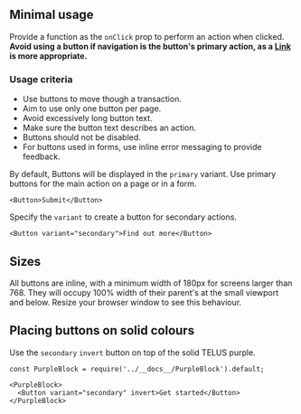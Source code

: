 ## Minimal usage

Provide a function as the `onClick` prop to perform an action when clicked. **Avoid using a button if navigation
is the button's primary action, as a [Link](#link) is more appropriate.**

### Usage criteria

* Use buttons to move though a transaction.
* Aim to use only one button per page.
* Avoid excessively long button text.
* Make sure the button text describes an action.
* Buttons should not be disabled.
* For buttons used in forms, use inline error messaging to provide feedback.

By default, Buttons will be displayed in the `primary` variant. Use primary buttons for the main action on a page or
in a form.

```
<Button>Submit</Button>
```

Specify the `variant` to create a button for secondary actions.

```
<Button variant="secondary">Find out more</Button>
```

## Sizes

All buttons are inline, with a minimum width of 180px for screens larger than 768. They will occupy 100% width of their parent's at the small viewport and below. Resize your browser window to see this behaviour.


## Placing buttons on solid colours

Use the `secondary` `invert` button on top of the solid TELUS purple.

```
const PurpleBlock = require('../__docs__/PurpleBlock').default;

<PurpleBlock>
  <Button variant="secondary" invert>Get started</Button>
</PurpleBlock>
```

